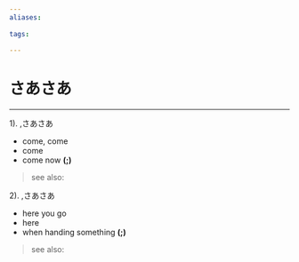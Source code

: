 ```yaml
---
aliases:
    
tags:
    
---
```


# さあさあ
---
1).
,さあさあ

- come, come
- come
- come now
**(;)**
> see also: 
            
2).
,さあさあ

- here you go
- here
- when handing something
**(;)**
> see also: 
            